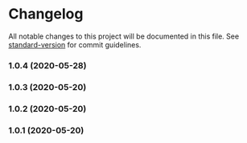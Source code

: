 # Changelog

All notable changes to this project will be documented in this file. See [standard-version](https://github.com/conventional-changelog/standard-version) for commit guidelines.

### 1.0.4 (2020-05-28)

### 1.0.3 (2020-05-20)

### 1.0.2 (2020-05-20)

### 1.0.1 (2020-05-20)
